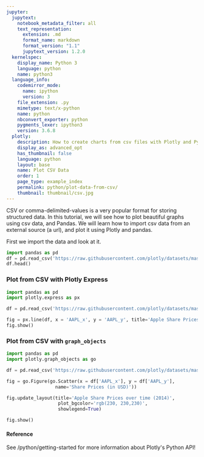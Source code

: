 ```yaml
---
jupyter:
  jupytext:
    notebook_metadata_filter: all
    text_representation:
      extension: .md
      format_name: markdown
      format_version: "1.1"
      jupytext_version: 1.2.0
  kernelspec:
    display_name: Python 3
    language: python
    name: python3
  language_info:
    codemirror_mode:
      name: ipython
      version: 3
    file_extension: .py
    mimetype: text/x-python
    name: python
    nbconvert_exporter: python
    pygments_lexer: ipython3
    version: 3.6.8
  plotly:
    description: How to create charts from csv files with Plotly and Python
    display_as: advanced_opt
    has_thumbnail: false
    language: python
    layout: base
    name: Plot CSV Data
    order: 1
    page_type: example_index
    permalink: python/plot-data-from-csv/
    thumbnail: thumbnail/csv.jpg
---
```


CSV or comma-delimited-values is a very popular format for storing structured data. In this tutorial, we will see how to plot beautiful graphs using csv data, and Pandas. We will learn how to import csv data from an external source (a url), and plot it using Plotly and pandas.

First we import the data and look at it.

```python
import pandas as pd
df = pd.read_csv('https://raw.githubusercontent.com/plotly/datasets/master/2014_apple_stock.csv')
df.head()
```

### Plot from CSV with Plotly Express

```python
import pandas as pd
import plotly.express as px

df = pd.read_csv('https://raw.githubusercontent.com/plotly/datasets/master/2014_apple_stock.csv')

fig = px.line(df, x = 'AAPL_x', y = 'AAPL_y', title='Apple Share Prices over time (2014)')
fig.show()
```

### Plot from CSV with `graph_objects`

```python
import pandas as pd
import plotly.graph_objects as go

df = pd.read_csv('https://raw.githubusercontent.com/plotly/datasets/master/2014_apple_stock.csv')

fig = go.Figure(go.Scatter(x = df['AAPL_x'], y = df['AAPL_y'],
                  name='Share Prices (in USD)'))

fig.update_layout(title='Apple Share Prices over time (2014)',
                   plot_bgcolor='rgb(230, 230,230)',
                   showlegend=True)

fig.show()
```

#### Reference

See /python/getting-started for more information about Plotly's Python API!

